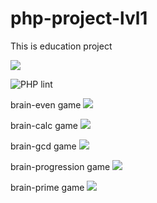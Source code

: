 # php-project-lvl1
This is education project

<a href="https://codeclimate.com/github/0gnev/php-project-lvl1/maintainability"><img 
src="https://api.codeclimate.com/v1/badges/93ff1e3d74b67fd9ce92/maintainability" /></a>

![PHP lint](https://github.com/0gnev/php-project-lvl1/workflows/PHP%20lint/badge.svg)

brain-even game
<a href="https://asciinema.org/a/eZavz5V2z8p1Ne7Ovf8BY1Q5s" target="_blank"><img src="https://asciinema.org/a/eZavz5V2z8p1Ne7Ovf8BY1Q5s.svg" /></a>

brain-calc game
<a href="https://asciinema.org/a/9qnBRpLBke8Os9X4Je2pvbbXE" target="_blank"><img src="https://asciinema.org/a/9qnBRpLBke8Os9X4Je2pvbbXE.svg" /></a>

brain-gcd game
<a href="https://asciinema.org/a/BJjVx7CapyoGQf66q89JVtuwZ" target="_blank"><img src="https://asciinema.org/a/BJjVx7CapyoGQf66q89JVtuwZ.svg" /></a>

brain-progression game
<a href="https://asciinema.org/a/uxWNsQ0mu1XL2bONfoWHGaNZ5" target="_blank"><img src="https://asciinema.org/a/uxWNsQ0mu1XL2bONfoWHGaNZ5.svg" /></a>

brain-prime game
<a href="https://asciinema.org/a/SkrWi3JcTg9DDDruPlLqJB6Zt" target="_blank"><img src="https://asciinema.org/a/SkrWi3JcTg9DDDruPlLqJB6Zt.svg" /></a>
